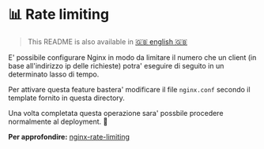 # 📊 Rate limiting

> This README is also available in [🇬🇧 english 🇬🇧](./README.md)

E' possibile configurare Nginx in modo da limitare il numero che un client (in base all'indirizzo ip delle richieste) potra' eseguire di seguito in un determinato lasso di tempo.

Per attivare questa feature bastera' modificare il file `nginx.conf` secondo il template fornito in questa directory.

Una volta completata questa operazione sara' possbile procedere normalmente al deployment. 🚀

**Per approfondire:** [nginx-rate-limiting](https://www.tecmint.com/nginx-rate-limiting/)
